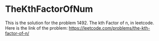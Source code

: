 # TheKthFactorOfNum

This is the solution for the problem 1492. The kth Factor of n, in leetcode.
Here is the link of the problem: https://leetcode.com/problems/the-kth-factor-of-n/
